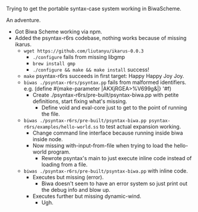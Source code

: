 Trying to get the portable syntax-case system working in BiwaScheme.

An adventure.

- Got Biwa Scheme working via npm.
- Added the psyntax-r6rs codebase, nothing works because of missing ikarus.
  - `wget https://github.com/liutanyu/ikarus-0.0.3`
    - `./configure` fails from missing libgmp
    - `brew install gmp`
    - `./configure && make && make install` success!
  - `make` psyntax-r6rs succeeds in first target: Happy Happy Joy Joy. 
  - `biwas ./psyntax-r6rs/psyntax.pp` fails from malformed identifiers. e.g. 
  (define #{make-parameter |AKXjRGEA>%V699g&|} '#f)
    - Create ./psyntax-r6rs/pre-built/psyntax-biwa.pp with petite definitions, start fixing what's missing.
      - Define void and eval-core just to get to the point of running the file.
  - `biwas ./psyntax-r6rs/pre-built/psyntax-biwa.pp psyntax-r6rs/examples/hello-world.ss` to test actual expansion working.
    - Change command line interface because running inside biwa inside node.
    - Now missing with-input-from-file when trying to load the hello-world program.
      - Rewrote psyntax's main to just execute inline code instead of loading from a file.
  - `biwas ./psyntax-r6rs/pre-built/psyntax-biwa.pp` with inline code.
    - Executes but missing (error).
      - Biwa doesn't seem to have an error system so just print out the debug info and blow up.
    - Executes further but missing dynamic-wind.
      - Ugh.